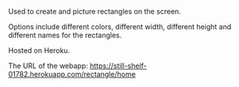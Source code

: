 Used to create and picture rectangles on the screen.

Options include different colors, different width, different height and different names for the rectangles.

Hosted on Heroku.

The URL of the webapp: https://still-shelf-01782.herokuapp.com/rectangle/home
